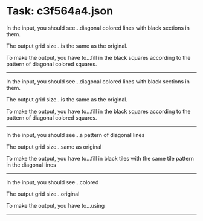 # Task: c3f564a4.json

In the input, you should see...diagonal colored lines with black sections in them.

The output grid size...is the same as the original.

To make the output, you have to...fill in the black squares according to the pattern of diagonal colored squares.

---

In the input, you should see...diagonal colored lines with black sections in them.

The output grid size...is the same as the original.

To make the output, you have to...fill in the black squares according to the pattern of diagonal colored squares.

---

In the input, you should see...a pattern of diagonal lines

The output grid size...same as original

To make the output, you have to...fill in black tiles with the same tile pattern in the diagonal lines

---

In the input, you should see...colored

The output grid size...original

To make the output, you have to...using

---

